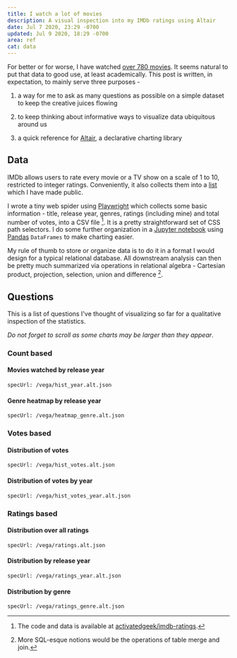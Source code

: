 ```yaml
---
title: I watch a lot of movies
description: A visual inspection into my IMDb ratings using Altair
date: Jul 7 2020, 23:29 -0700
updated: Jul 9 2020, 18:29 -0700
area: ref
cat: data
---
```


For better or for worse, I have watched [over 780 movies](/kb/movies). It
seems natural to put that data to good use, at least academically. This
post is written, in expectation, to mainly serve three purposes -

1. a way for me to ask as many questions as possible on a simple dataset to keep
   the creative juices flowing

2. to keep thinking about informative ways to visualize data ubiquitous around us

3. a quick reference for [Altair](https://altair-viz.github.io), a declarative
   charting library

## Data

IMDb allows users to rate every movie or a TV show on a scale of 1 to 10,
restricted to integer ratings. Conveniently, it also collects them into a
[list](https://www.imdb.com/user/ur34765497/ratings) which I have made public.

I wrote a tiny web spider using [Playwright](https://playwright.dev) which
collects some basic information - title, release year, genres, ratings (including
mine) and total number of votes, into a CSV file [^a]. It is a pretty
straightforward set of CSS path selectors. I do some further organization in
a [Jupyter notebook](https://github.com/activatedgeek/imdb-ratings/blob/master/notebooks/IMDb%20Analysis.ipynb)
using [Pandas](https://pandas.pydata.org) `DataFrames` to make charting easier.

My rule of thumb to store or organize data is to do it in a format I would design
for a typical relational database. All downstream analysis can then be pretty much
summarized via operations in relational algebra - Cartesian product, projection,
selection, union and difference [^b].

## Questions

This is a list of questions I've thought of visualizing so far for a qualitative
inspection of the statistics.

_Do not forget to scroll as some charts may be larger than they appear_.

### Count based

#### Movies watched by release year

```vega
specUrl: /vega/hist_year.alt.json
```

#### Genre heatmap by release year

```vega
specUrl: /vega/heatmap_genre.alt.json
```

### Votes based

#### Distribution of votes

```vega
specUrl: /vega/hist_votes.alt.json
```

#### Distribution of votes by year

```vega
specUrl: /vega/hist_votes_year.alt.json
```

### Ratings based

#### Distribution over all ratings

```vega
specUrl: /vega/ratings.alt.json
```

#### Distribution by release year

```vega
specUrl: /vega/ratings_year.alt.json
```

#### Distribution by genre

```vega
specUrl: /vega/ratings_genre.alt.json
```

[^a]: The code and data is available at [activatedgeek/imdb-ratings](https://github.com/activatedgeek/imdb-ratings).
[^b]: More SQL-esque notions would be the operations of table merge and join.

